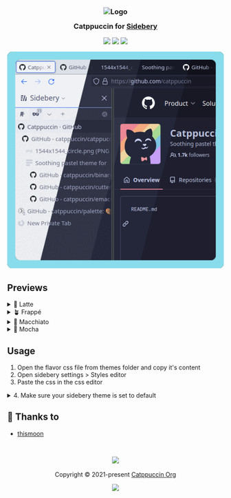 <h3 align="center">
	<img src="https://raw.githubusercontent.com/catppuccin/catppuccin/main/assets/logos/exports/1544x1544_circle.png" width="100" alt="Logo"/><br/>
	<img src="https://raw.githubusercontent.com/catppuccin/catppuccin/main/assets/misc/transparent.png" height="30" width="0px"/>
	Catppuccin for <a href="https://addons.mozilla.org/en-GB/firefox/addon/sidebery/">Sidebery</a>
	<img src="https://raw.githubusercontent.com/catppuccin/catppuccin/main/assets/misc/transparent.png" height="30" width="0px"/>
</h3>

<p align="center">
	<a href="https://github.com/catppuccin/sidebery/stargazers"><img src="https://img.shields.io/github/stars/catppuccin/sidebery?colorA=363a4f&colorB=b7bdf8&style=for-the-badge"></a>
	<a href="https://github.com/catppuccin/sidebery/issues"><img src="https://img.shields.io/github/issues/catppuccin/sidebery?colorA=363a4f&colorB=f5a97f&style=for-the-badge"></a>
	<a href="https://github.com/catppuccin/sidebery/contributors"><img src="https://img.shields.io/github/contributors/catppuccin/sidebery?colorA=363a4f&colorB=a6da95&style=for-the-badge"></a>
</p>

<p align="center">
	<img src="assets/previews/preview.webp"/>
</p>

## Previews

<details>
<summary>🌻 Latte</summary>
<img src="assets/previews/latte.png"/>
</details>
<details>
<summary>🪴 Frappé</summary>
<img src="assets/previews/frappe.png"/>
</details>
<details>
<summary>🌺 Macchiato</summary>
<img src="assets/previews/macchiato.png"/>
</details>
<details>
<summary>🌿 Mocha</summary>
<img src="assets/previews/mocha.png"/>
</details>

## Usage

1. Open the flavor css file from themes folder and copy it's content
2. Open sidebery settings > Styles editor
3. Paste the css in the css editor
<details>
<summary>
4. Make sure your sidebery theme is set to default
</summary>

![Help image](./assets/set-to-default.png)
</details>

## 💝 Thanks to

- [thismoon](https://github.com/thismoon)

&nbsp;

<p align="center">
	<img src="https://raw.githubusercontent.com/catppuccin/catppuccin/main/assets/footers/gray0_ctp_on_line.svg?sanitize=true" />
</p>

<p align="center">
	Copyright &copy; 2021-present <a href="https://github.com/catppuccin" target="_blank">Catppuccin Org</a>
</p>

<p align="center">
	<a href="https://github.com/catppuccin/catppuccin/blob/main/LICENSE"><img src="https://img.shields.io/static/v1.svg?style=for-the-badge&label=License&message=MIT&logoColor=d9e0ee&colorA=363a4f&colorB=b7bdf8"/></a>
</p>
